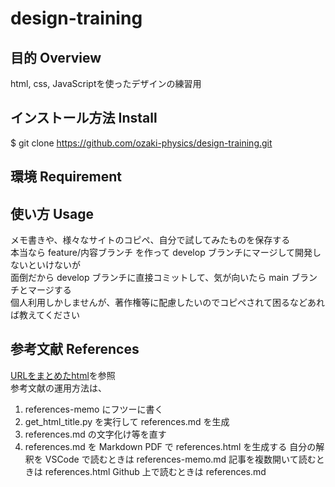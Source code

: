 # design-training
## 目的 Overview
html, css, JavaScriptを使ったデザインの練習用<br>

## インストール方法 Install
$ git clone https://github.com/ozaki-physics/design-training.git

## 環境 Requirement

## 使い方 Usage
メモ書きや、様々なサイトのコピペ、自分で試してみたものを保存する<br>
本当なら feature/内容ブランチ を作って develop ブランチにマージして開発しないといけないが<br>
面倒だから develop ブランチに直接コミットして、気が向いたら main ブランチとマージする<br>
個人利用しかしませんが、著作権等に配慮したいのでコピペされて困るなどあれば教えてください

## 参考文献 References
[URLをまとめたhtml](/references/references.md)を参照<br>
参考文献の運用方法は、
1. references-memo にフツーに書く
2. get_html_title.py を実行して references.md を生成
3. references.md の文字化け等を直す
4. references.md を Markdown PDF で references.html を生成する
自分の解釈を VSCode で読むときは references-memo.md
記事を複数開いて読むときは references.html
Github 上で読むときは references.md
